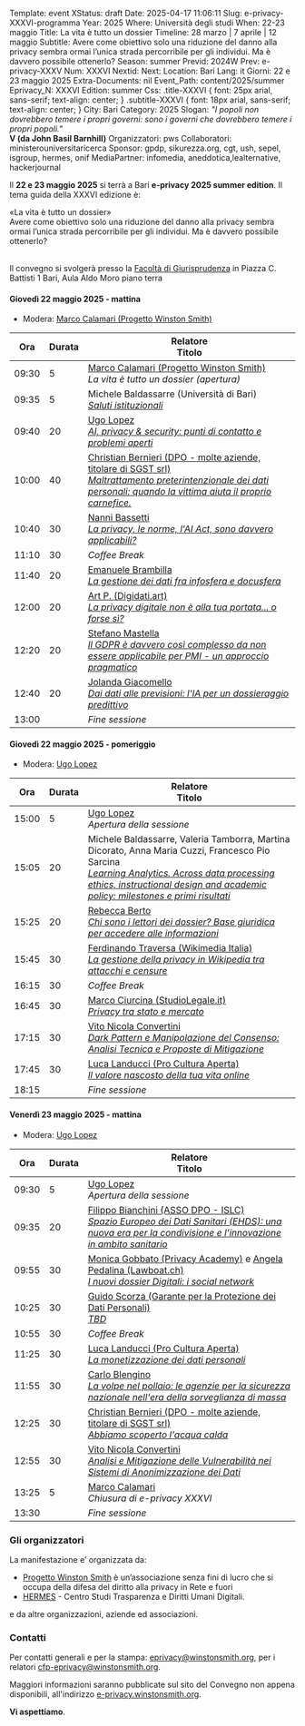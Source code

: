 Template: event
XStatus: draft
Date: 2025-04-17 11:06:11
Slug: e-privacy-XXXVI-programma
Year: 2025
Where: Università degli studi
When: 22-23 maggio
Title: La vita è tutto un dossier
Timeline: 28 marzo | 7 aprile | 12 maggio
Subtitle: Avere come obiettivo solo una riduzione del danno alla privacy sembra ormai l’unica strada percorribile per gli individui. Ma è davvero possibile ottenerlo?
Season: summer
Previd: 2024W
Prev: e-privacy-XXXV
Num: XXXVI
Nextid: 
Next: 
Location: Bari
Lang: it
Giorni: 22 e 23 maggio 2025
Extra-Documents: nil
Event_Path: content/2025/summer
Eprivacy_N: XXXVI
Edition: summer
Css: .title-XXXVI { font: 25px arial, sans-serif; text-align: center; }   .subtitle-XXXVI { font: 18px arial, sans-serif; text-align: center; }
City: Bari
Category: 2025
Slogan: <i>"I popoli non dovrebbero temere i propri governi: sono i governi che dovrebbero temere i propri popoli."</i><br/><b>V (da John Basil Barnhill)</b>
Organizzatori: pws
Collaboratori: ministerouniversitaricerca
Sponsor: gpdp, sikurezza.org, cgt, ush, sepel, isgroup, hermes, onif
MediaPartner: infomedia, aneddotica,lealternative, hackerjournal


Il **22 e 23 maggio 2025** si terrà a Bari **e-privacy 2025 summer edition**.
 Il tema guida della XXXVI edizione è: 


<div class="title-XXXVI">«La vita è tutto un dossier»</div>
<div class="subtitle-XXXVI">Avere come obiettivo solo una riduzione del danno alla privacy sembra ormai l’unica strada percorribile per gli individui. Ma è davvero possibile ottenerlo?</div>
<br/>

Il convegno si svolgerà presso la [Facoltà di Giurisprudenza](https://www.uniba.it/it/ricerca/dipartimenti/lex) in Piazza C. Battisti 1 Bari, Aula Aldo Moro piano terra
<br/>


#### <a name="1gm"></a>Giovedì 22 maggio 2025 - mattina
* Modera: <a href="/e-privacy-XXXVI-relatori.html#mcalamari">Marco Calamari (Progetto Winston Smith)</a>

**Ora** | Durata | **Relatore**<br/> **Titolo**
------- | --- | -------
09:30|5|<span class='talk'><a href="/e-privacy-XXXVI-relatori.html#mcalamari">Marco Calamari (Progetto Winston Smith)</a><br/><em>La vita è tutto un dossier (apertura)</em></span>
09:35|5|<span class='talk'>Michele Baldassarre (Università di Bari)<br/><em><a name='1gm02'></a><a href="/e-privacy-XXXVI-interventi.html#1gm02">Saluti istituzionali</a></em></span>
09:40|20|<span class='talk'><a href="/e-privacy-XXXVI-relatori.html#ulopez">Ugo Lopez</a><br/><em><a name='1gm06'></a><a href="/e-privacy-XXXVI-interventi.html#1gm06">AI, privacy & security: punti di contatto e problemi aperti</a></em></span>
10:00|40|<span class='talk'><a href="/e-privacy-XXXVI-relatori.html#cbernieri">Christian Bernieri (DPO - molte aziende, titolare di SGST srl)</a><br/><em><a name='1gm08'></a><a href="/e-privacy-XXXVI-interventi.html#1gm08">Maltrattamento preterintenzionale dei dati personali: quando la vittima aiuta il proprio carnefice.</a></em></span>
10:40|30|<span class='talk'><a href="/e-privacy-XXXVI-relatori.html#nbassetti">Nanni Bassetti</a><br/><em><a name='1gm07'></a><a href="/e-privacy-XXXVI-interventi.html#1gm07">La privacy, le norme, l'AI Act, sono davvero applicabili?</a></em></span>
11:10|30|<span class='talk'><em>Coffee Break</em></span>
11:40|20|<span class='talk'><a href="/e-privacy-XXXVI-relatori.html#ebrambilla">Emanuele Brambilla</a><br/><em><a name='1gp02'></a><a href="/e-privacy-XXXVI-interventi.html#1gp02">La gestione dei dati fra infosfera e docusfera</a></em></span>
12:00|20|<span class='talk'><a href="/e-privacy-XXXVI-relatori.html#ap">Art P. (Digidati.art)</a><br/><em><a name='1gm05'></a><a href="/e-privacy-XXXVI-interventi.html#1gm05">La privacy digitale non è alla tua portata... o forse sì?</a></em></span>
12:20|20|<span class='talk'><a href="/e-privacy-XXXVI-relatori.html#smastella">Stefano Mastella</a><br/><em><a name='1gm04'></a><a href="/e-privacy-XXXVI-interventi.html#1gm04">Il GDPR è davvero così complesso da non essere applicabile per PMI - un approccio pragmatico</a></em></span>
12:40|20|<span class='talk'><a href="/e-privacy-XXXVI-relatori.html#jgiacomello">Jolanda Giacomello</a><br/><em><a name='1gm03'></a><a href="/e-privacy-XXXVI-interventi.html#1gm03">Dai dati alle previsioni: l'IA per un dossieraggio predittivo</a></em></span>
13:00||<span class='talk'><em>Fine sessione</em></span>


#### <a name="1gp"></a>Giovedì 22 maggio 2025 - pomeriggio
* Modera: <a href="/e-privacy-XXXVI-relatori.html#ulopez">Ugo Lopez</a>

**Ora** | Durata | **Relatore**<br/> **Titolo**
------- | --- | -------
15:00|5|<span class='talk'><a href="/e-privacy-XXXVI-relatori.html#ulopez">Ugo Lopez</a><br/><em>Apertura della sessione</em></span>
15:05|20|<span class='talk'>Michele Baldassarre, Valeria Tamborra, Martina Dicorato, Anna Maria Cuzzi, Francesco Pio Sarcina<br/><em><a name='1gp01'></a><a href="/e-privacy-XXXVI-interventi.html#1gp01">Learning Analytics. Across data processing ethics, instructional design and academic policy: milestones e primi risultati</a></em></span>
15:25|20|<span class='talk'><a href="/e-privacy-XXXVI-relatori.html#rberto">Rebecca Berto</a><br/><em><a name='1gp03'></a><a href="/e-privacy-XXXVI-interventi.html#1gp03">Chi sono i lettori dei dossier? Base giuridica per accedere alle informazioni</a></em></span>
15:45|30|<span class='talk'><a href="/e-privacy-XXXVI-relatori.html#ftraversa">Ferdinando Traversa (Wikimedia Italia)</a><br/><em><a name='1gp04'></a><a href="/e-privacy-XXXVI-interventi.html#1gp04">La gestione della privacy in Wikipedia tra attacchi e censure</a></em></span>
16:15|30|<span class='talk'><em>Coffee Break</em></span>
16:45|30|<span class='talk'><a href="/e-privacy-XXXVI-relatori.html#mciurcina">Marco Ciurcina (StudioLegale.it)</a><br/><em><a name='1gp05'></a><a href="/e-privacy-XXXVI-interventi.html#1gp05">Privacy tra stato e mercato</a></em></span>
17:15|30|<span class='talk'><a href="/e-privacy-XXXVI-relatori.html#vconvertini">Vito Nicola Convertini</a><br/><em><a name='1gp06'></a><a href="/e-privacy-XXXVI-interventi.html#1gp06">Dark Pattern e Manipolazione del Consenso: Analisi Tecnica e Proposte di Mitigazione</a></em></span>
17:45|30|<span class='talk'><a href="/e-privacy-XXXVI-relatori.html#llanducci">Luca Landucci (Pro Cultura Aperta)</a><br/><em><a name='1gp06'></a><a href="/e-privacy-XXXVI-interventi.html#1gp06">Il valore nascosto della tua vita online</a></em></span>
18:15||<span class='talk'><em>Fine sessione</em></span>


#### <a name="2gm"></a>Venerdì 23 maggio 2025 - mattina
* Modera: <a href="/e-privacy-XXXVI-relatori.html#ulopez">Ugo Lopez</a>

**Ora** | Durata | **Relatore**<br/> **Titolo**
------- | --- | -------
09:30|5|<span class='talk'><a href="/e-privacy-XXXVI-relatori.html#ulopez">Ugo Lopez</a><br/><em>Apertura della sessione</em></span>
09:35|20|<span class='talk'><a href="/e-privacy-XXXVI-relatori.html#fbianchini">Filippo Bianchini (ASSO DPO - ISLC)</a><br/><em><a name='2gm02'></a><a href="/e-privacy-XXXVI-interventi.html#2gm02">Spazio Europeo dei Dati Sanitari (EHDS): una nuova era per la condivisione e l’innovazione in ambito sanitario</a></em></span>
09:55|30|<span class='talk'><a href="/e-privacy-XXXVI-relatori.html#mgobbato">Monica Gobbato (Privacy Academy)</a> e <a href="/e-privacy-XXXVI-relatori.html#apedalina">Angela Pedalina (Lawboat.ch)</a><br/><em><a name='2gm03'></a><a href="/e-privacy-XXXVI-interventi.html#2gm03">I nuovi dossier Digitali: i social network</a></em></span>
10:25|30|<span class='talk'><a href="/e-privacy-XXXVI-relatori.html#gscorza">Guido Scorza (Garante per la Protezione dei Dati Personali)</a><br/><em><a name='2gm04'></a><a href="/e-privacy-XXXVI-interventi.html#2gm04">TBD</a></em></span>
10:55|30|<span class='talk'><em>Coffee Break</em></span>
11:25|30|<span class='talk'><a href="/e-privacy-XXXVI-relatori.html#llanducci">Luca Landucci (Pro Cultura Aperta)</a><br/><em><a name='2gm05'></a><a href="/e-privacy-XXXVI-interventi.html#2gm05">La monetizzazione dei dati personali</a></em></span>
11:55|30|<span class='talk'><a href="/e-privacy-XXXVI-relatori.html#cblengino">Carlo Blengino</a><br/><em><a name='2gm06'></a><a href="/e-privacy-XXXVI-interventi.html#2gm06">La volpe nel pollaio: le agenzie per la sicurezza nazionale nell'era della sorveglianza di massa</a></em></span>
12:25|30|<span class='talk'><a href="/e-privacy-XXXVI-relatori.html#cbernieri">Christian Bernieri (DPO - molte aziende, titolare di SGST srl)</a><br/><em><a name='2gm07'></a><a href="/e-privacy-XXXVI-interventi.html#2gm07">Abbiamo scoperto l'acqua calda</a></em></span>
12:55|30|<span class='talk'><a href="/e-privacy-XXXVI-relatori.html#vconvertini">Vito Nicola Convertini</a><br/><em><a name='2gm08'></a><a href="/e-privacy-XXXVI-interventi.html#2gm08">Analisi e Mitigazione delle Vulnerabilità nei Sistemi di Anonimizzazione dei Dati</a></em></span>
13:25|5|<span class='talk'><a href="/e-privacy-XXXVI-relatori.html#mcalamari">Marco Calamari</a><br/><em>Chiusura di e-privacy XXXVI</em></span>
13:30||<span class='talk'><em>Fine sessione</em></span>


### Gli organizzatori

La manifestazione e’ organizzata da:

 - [Progetto Winston Smith](http://pws.winstonsmith.org/) è un’associazione senza fini di lucro che si occupa della difesa del diritto alla privacy in Rete e fuori
 - [HERMES](http://hermescenter.org/) \- Centro Studi Trasparenza e Diritti Umani Digitali.

e da altre organizzazioni, aziende ed associazioni.


### Contatti

Per contatti generali e per la
stampa: [eprivacy@winstonsmith.org](mailto:eprivacy@winstonsmith.org),
per i relatori
[cfp-eprivacy@winstonsmith.org](mailto:cfp-eprivacy@winstonsmith.org).

Maggiori informazioni saranno pubblicate sul sito del Convegno non appena
disponibili, all'indirizzo [e-privacy.winstonsmith.org](http://e-privacy.winstonsmith.org).

**Vi aspettiamo**.

